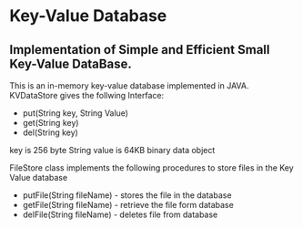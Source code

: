 # Key-Value Database

## Implementation of Simple and Efficient Small Key-Value DataBase.

This is an in-memory key-value database implemented in JAVA. 
KVDataStore gives the follwing Interface:
- put(String key, String Value)
- get(String key)
- del(String key)

key is 256 byte String
value is 64KB binary data object

FileStore class implements the following procedures to store files in the Key Value database
- putFile(String fileName) - stores the file in the database
- getFile(String fileName) - retrieve the file form database
- delFile(String fileName) - deletes file from database
